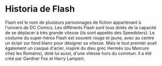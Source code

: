 # Historia de Flash

Flash est le nom de plusieurs personnages de fiction appartenant à l'univers de DC Comics. Les différents Flash sont tous dotés de la capacité de se déplacer à très grande vitesse (ils sont appelés des Speedsters). Le costume du super-héros Flash est souvent rouge et jaune, avec au centre un éclair sur fond blanc pour désigner sa vitesse. Mais le tout premier avait également un casque d'acier, inspiré du dieu grec Hermès (ou Mercure chez les Romains), doté lui aussi, d'une vitesse hors du commun. Il a été créé par Gardner Fox et Harry Lampert. 
